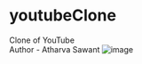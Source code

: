 # youtubeClone
Clone of YouTube
<br>
Author - Atharva Sawant
![image](https://github.com/AtharvaSawant005/youtubeClone/assets/160507886/36b0c5ac-6062-4ac9-85fb-097332289c9d)
